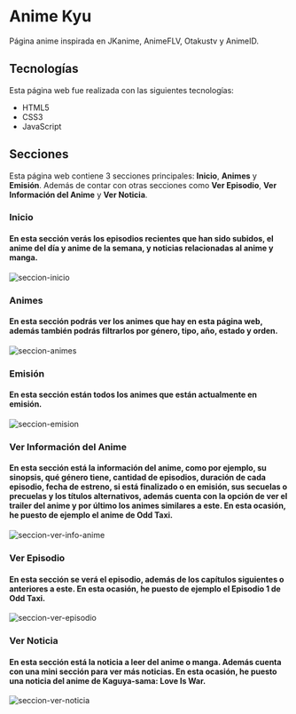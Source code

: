 # Anime Kyu
Página anime inspirada en JKanime, AnimeFLV, Otakustv y AnimeID.

## Tecnologías
Esta página web fue realizada con las siguientes tecnologías:
- HTML5
- CSS3
- JavaScript

## Secciones
Esta página web contiene 3 secciones principales: **Inicio**, **Animes** y **Emisión**. Además de contar con otras secciones como **Ver Episodio**, **Ver Información del Anime** y **Ver Noticia**.

### Inicio
#### En esta sección verás los episodios recientes que han sido subidos, el anime del día y anime de la semana, y noticias relacionadas al anime y manga.
![seccion-inicio](inicio.jpeg)

### Animes
#### En esta sección podrás ver los animes que hay en esta página web, además también podrás filtrarlos por género, tipo, año, estado y orden.
![seccion-animes](animes.jpeg)

### Emisión
#### En esta sección están todos los animes que están actualmente en emisión.
![seccion-emision](emision.jpeg)

### Ver Información del Anime
#### En esta sección está la información del anime, como por ejemplo, su sinopsis, qué género tiene, cantidad de episodios, duración de cada episodio, fecha de estreno, si está finalizado o en emisión, sus secuelas o precuelas y los títulos alternativos, además cuenta con la opción de ver el trailer del anime y por último los animes similares a este. En esta ocasión, he puesto de ejemplo el anime de Odd Taxi.
![seccion-ver-info-anime](ver-info-anime.jpeg)

### Ver Episodio
#### En esta sección se verá el episodio, además de los capítulos siguientes o anteriores a este. En esta ocasión, he puesto de ejemplo el Episodio 1 de Odd Taxi.
![seccion-ver-episodio](ver-episodio.jpeg)

### Ver Noticia
#### En esta sección está la noticia a leer del anime o manga. Además cuenta con una mini sección para ver más noticias. En esta ocasión, he puesto una noticia del anime de Kaguya-sama: Love Is War.
![seccion-ver-noticia](ver-noticia.jpeg)


